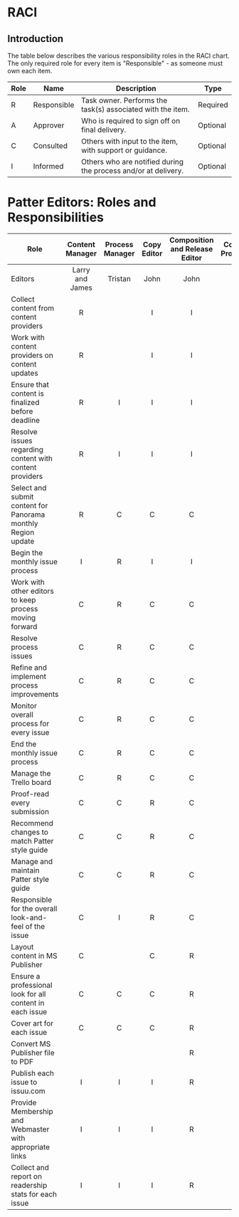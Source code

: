 # RACI

## Introduction

The table below describes the various responsibility roles in the RACI chart. The only required role for every item is "Responsible" - as someone must own each item.

| Role | Name        | Description                                                    | Type     |
| ---- | ----------- | -------------------------------------------------------------- | -------- |
| R    | Responsible | Task owner. Performs the task(s) associated with the item.     | Required |
| A    | Approver    | Who is required to sign off on final delivery.                 | Optional |
| C    | Consulted   | Others with input to the item, with support or guidance.       | Optional |
| I    | Informed    | Others who are notified during the process and/or at delivery. | Optional |

# Patter Editors: Roles and Responsibilities

| Role                                                         | Content Manager | Process Manager | Copy Editor | Composition and Release Editor | Content Providers | Region Membership POC | Region Webmaster | Region Board |
| ------------------------------------------------------------ |:---------------:|:---------------:|:-----------:|:------------------------------:|:-----------------:|:---------------------:|:----------------:|:------------:|
| Editors                                                      | Larry and James | Tristan         | John        | John                           |                   |                       |                  |              |
| Collect content from content providers                       | R               |                 | I           | I                              | C                 |                       |                  |              |
| Work with content providers on content updates               | R               |                 | I           | I                              | C                 |                       |                  |              |
| Ensure that content is finalized before deadline             | R               | I               | I           | I                              | C                 |                       |                  |              |
| Resolve issues regarding content with content providers      | R               | I               | I           | I                              | C                 |                       |                  |              |
| Select and submit content for Panorama monthly Region update | R               | C               | C           | C                              |                   |                       |                  |              |
| Begin the monthly issue process                              | I               | R               | I           | I                              |                   |                       |                  |              |
| Work with other editors to keep process moving forward       | C               | R               | C           | C                              |                   |                       |                  |              |
| Resolve process issues                                       | C               | R               | C           | C                              |                   |                       |                  |              |
| Refine and implement process improvements                    | C               | R               | C           | C                              |                   |                       |                  |              |
| Monitor overall process for every issue                      | C               | R               | C           | C                              |                   |                       |                  |              |
| End the monthly issue process                                | C               | R               | C           | C                              |                   | I                     | I                | I            |
| Manage the Trello board                                      | C               | R               | C           | C                              | I                 |                       |                  |              |
| Proof-read every submission                                  | C               | C               | R           | C                              |                   |                       |                  |              |
| Recommend changes to match Patter style guide                | C               | C               | R           | C                              |                   |                       |                  |              |
| Manage and maintain Patter style guide                       | C               | C               | R           | C                              |                   |                       |                  |              |
| Responsible for the overall look-and-feel of the issue       | C               | I               | R           | C                              |                   |                       |                  |              |
| Layout content in MS Publisher                               | C               |                 | C           | R                              |                   |                       |                  |              |
| Ensure a professional look for all content in each issue     | C               | C               | C           | R                              |                   |                       |                  |              |
| Cover art for each issue                                     | C               | C               | C           | R                              |                   |                       |                  |              |
| Convert MS Publisher file to PDF                             |                 |                 |             | R                              |                   |                       |                  |              |
| Publish each issue to issuu.com                              | I               | I               | I           | R                              |                   | I                     | I                | I            |
| Provide Membership and Webmaster with appropriate links      | I               | I               | I           | R                              |                   | I                     | I                |              |
| Collect and report on readership stats for each issue        | I               | I               | I           | R                              |                   |                       |                  | I            |
